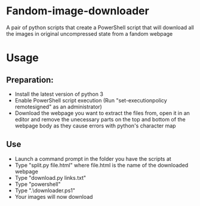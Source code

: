 # Fandom-image-downloader
A pair of python scripts that create a PowerShell script that will download all the images in original uncompressed state from a fandom webpage
# Usage
## Preparation:
* Install the latest version of python 3
* Enable PowerShell script execution (Run "set-executionpolicy remotesigned" as an administrator)
* Download the webpage you want to extract the files from, open it in an editor and remove the unecessary parts on the top and bottom of the webpage body as they cause errors with python's character map
## Use
* Launch a command prompt in the folder you have the scripts at
* Type "split.py file.html" where file.html is the name of the downloaded webpage
* Type "download.py links.txt"
* Type "powershell"
* Type ".\downloader.ps1"
* Your images will now download 

